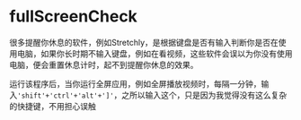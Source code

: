 # fullScreenCheck

很多提醒你休息的软件，例如Stretchly，是根据键盘是否有输入判断你是否在使用电脑，如果你长时期不输入键盘，例如在看视频，这些软件会误以为你没有使用电脑，便会重置休息计时，起不到提醒你休息的效果。

运行该程序后，当你运行全屏应用，例如全屏播放视频时，每隔一分钟，输入`'shift'+'ctrl'+'alt'+']'`，之所以输入这个，只是因为我觉得没有这么复杂的快捷键，不用担心误触

